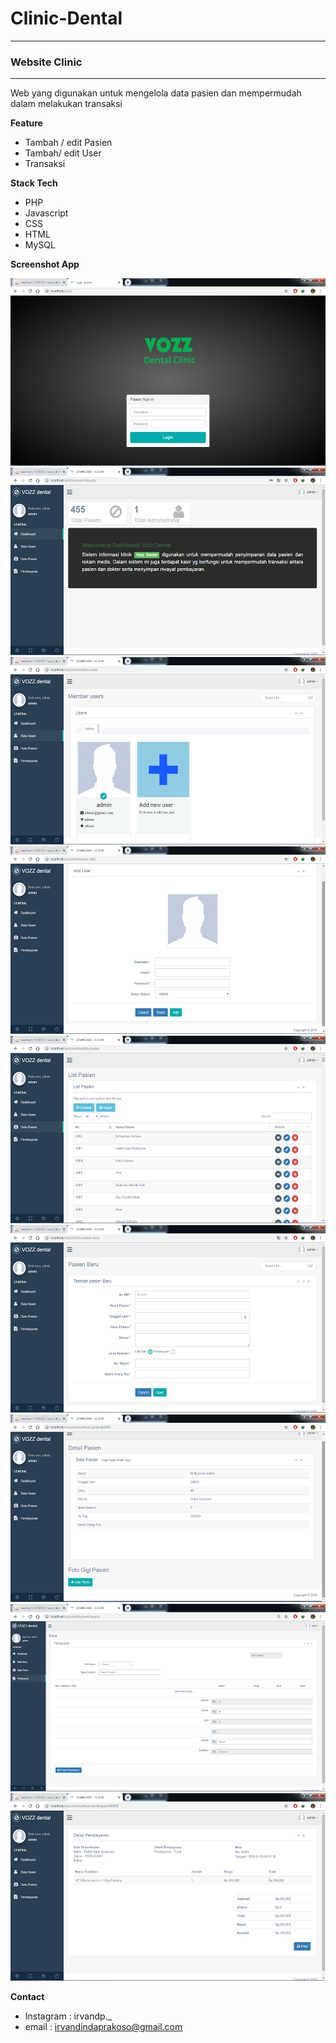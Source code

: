 # Clinic-Dental

------------------------------------------------------------------------------
### Website Clinic 
------------------------------------------------------------------------------
Web yang digunakan untuk mengelola data pasien dan mempermudah dalam melakukan transaksi 

**Feature**
* Tambah / edit Pasien 
* Tambah/ edit User
* Transaksi

**Stack Tech**
* PHP
* Javascript
* CSS
* HTML
* MySQL

**Screenshot App**

<img src="https://github.com/irvandindaprakoso/Clinic-Dental/blob/master/Vozz-interface/login.png" height="300"/> <img src="https://github.com/irvandindaprakoso/Clinic-Dental/blob/master/Vozz-interface/dashboard.png" height="300"/>  <img src="https://github.com/irvandindaprakoso/Clinic-Dental/blob/master/Vozz-interface/data-users.png" height="300"/> <img src="https://github.com/irvandindaprakoso/Clinic-Dental/blob/master/Vozz-interface/add-user.png" height="300"/> <img src="https://github.com/irvandindaprakoso/Clinic-Dental/blob/master/Vozz-interface/data-pasien.png" height="300"/> <img src="https://github.com/irvandindaprakoso/Clinic-Dental/blob/master/Vozz-interface/add-pasien.png" height="300"/> <img src="https://github.com/irvandindaprakoso/Clinic-Dental/blob/master/Vozz-interface/detail-pasien.png" height="300"/> <img src="https://github.com/irvandindaprakoso/Clinic-Dental/blob/master/Vozz-interface/transaksi.png" height="300"/> <img src="https://github.com/irvandindaprakoso/Clinic-Dental/blob/master/Vozz-interface/detail-transaksi.png" height="300"/> 



**Contact**
* Instagram : irvandp._
* email : irvandindaprakoso@gmail.com
